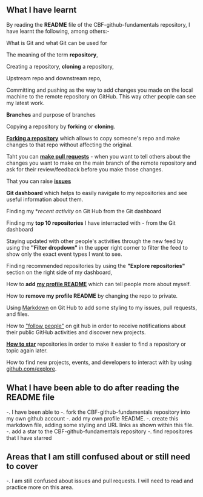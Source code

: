 ## **What I have learnt**

By reading the **README** file of the CBF-github-fundamentals repository, I have learnt the following, among others:-

What is Git and what Git can be used for

The meaning of the term **repository**, 

Creating a repository, **cloning** a repository,

Upstream repo and downstream repo,

Committing and pushing as the way to add changes you made on the local machine to the remote repository on GitHub. This way other people can see my latest work. 

**Branches** and purpose of branches

Copying a repository by **forking** or **cloning**.

[**Forking a repository**](https://docs.github.com/en/pull-requests/collaborating-with-pull-requests/working-with-forks/fork-a-repo) which allows to copy someone's repo and make changes to that repo without affecting the original.

Taht you can [**make pull requests**](https://docs.github.com/en/pull-requests/collaborating-with-pull-requests/proposing-changes-to-your-work-with-pull-requests/creating-a-pull-request) - when you want to tell others about the changes you want to make on the main branch of the remote repository and ask for their review/feedback before you make those changes.

That you can raise [**issues**](https://docs.github.com/en/issues/tracking-your-work-with-issues/about-issues) 

**Git dashboard** which helps to easily navigate to my repositories and see useful information about them.

Finding my **recent activity* on Git Hub from the Git dashboard

Finding my **top 10 repositories** I have interracted with - from the Git dashboard

Staying updated with other people's activities through the new feed by using the  **"Filter dropdown"** in the upper right corner to filter the feed to show only the exact event types I want to see.

Finding recommended repositories by using the **"Explore repositories"** section on the right side of my dashboard,

How to **add** [**my profile README**](https://docs.github.com/en/account-and-profile/setting-up-and-managing-your-github-profile/customizing-your-profile/managing-your-profile-readme#prerequisites) which can tell people more about myself.

How to **remove my profile README** by changing the repo to private.

Using [Markdown](https://docs.github.com/en/get-started/writing-on-github/getting-started-with-writing-and-formatting-on-github/basic-writing-and-formatting-syntax) on Git Hub to add some styling to my issues, pull requests, and files.

How to ["follow people"](https://docs.github.com/en/get-started/exploring-projects-on-github/following-people) on git hub in order to receive notifications about their public GitHub activities and discover new projects.

[**How to star**](https://docs.github.com/en/get-started/exploring-projects-on-github/saving-repositories-with-stars) repositories in order to make it easier to find a repository or topic again later. 

How to find new projects, events, and developers to interact with by using [github.com/explore](github.com/explore).

## **What I have been able to do after reading the README file**

-. I have been able to
 -. fork the CBF-github-fundamentals repository into my own github account
 -. add my own profile README.
 -. create this markdown file, adding some styling and URL links as shown within this file.
 -. add a star to the CBF-github-fundamentals repository
 -. find repositores that I have starred 
 
## **Areas that I am still confused about or still need to cover**

-. I am still confused about issues and pull requests. I will need to read and practice more on this area.


